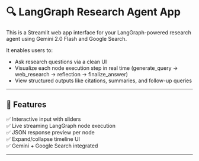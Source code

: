 # 🔍 LangGraph Research Agent App

This is a Streamlit web app interface for your LangGraph-powered research agent using Gemini 2.0 Flash and Google Search.

It enables users to:

- Ask research questions via a clean UI
- Visualize each node execution step in real time (generate_query → web_research → reflection → finalize_answer)
- View structured outputs like citations, summaries, and follow-up queries

---

## 🚀 Features

✅ Interactive input with sliders  
✅ Live streaming LangGraph node execution  
✅ JSON response preview per node  
✅ Expand/collapse timeline UI  
✅ Gemini + Google Search integrated

---


